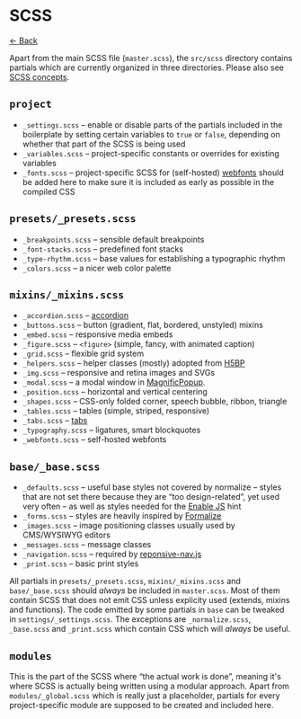 # SCSS

[← Back](index.md)

Apart from the main SCSS file (`master.scss`), the `src/scss` directory contains partials which are currently organized in three directories. Please also see [SCSS concepts](scss-concepts.md).

## `project`

* `_settings.scss` – enable or disable parts of the partials included in the boilerplate by setting certain variables to `true` or `false`, depending on whether that part of the SCSS is being used
* `_variables.scss` – project-specific constants or overrides for existing variables
* `_fonts.scss` – project-specific SCSS for (self-hosted) [webfonts](https://github.com/yellowled/yl-bp/blob/master/src/scss/mixins/_webfonts.scss) should be added here to make sure it is included as early as possible in the compiled CSS

## `presets/_presets.scss`

* `_breakpoints.scss` – sensible default breakpoints
* `_font-stacks.scss` – predefined font stacks
* `_type-rhythm.scss` – base values for establishing a typographic rhythm
* `_colors.scss` – a nicer web color palette

## `mixins/_mixins.scss`

* `_accordion.scss` – [accordion](http://frend.co/components/accordion/)
* `_buttons.scss` – button (gradient, flat, bordered, unstyled) mixins
* `_embed.scss` – responsive media embeds
* `_figure.scss` – `<figure>` (simple, fancy, with animated caption)
* `_grid.scss` – flexible grid system
* `_helpers.scss` – helper classes (mostly) adopted from [H5BP](https://html5boilerplate.com)
* `_img.scss` – responsive and retina images and SVGs
* `_modal.scss` – a modal window in [MagnificPopup](https://github.com/dimsemenov/Magnific-Popup).
* `_position.scss` – horizontal and vertical centering
* `_shapes.scss` – CSS-only folded corner, speech bubble, ribbon, triangle
* `_tables.scss` – tables (simple, striped, responsive)
* `_tabs.scss` – [tabs](http://frend.co/components/tabs/)
* `_typography.scss` – ligatures, smart blockquotes
* `_webfonts.scss` – self-hosted webfonts

## `base/_base.scss`

* `_defaults.scss` – useful base styles not covered by normalize – styles that are not set there because they are “too design-related”, yet used very often – as well as styles needed for the [Enable JS](http://www.enable-javascript.com) hint
* `_forms.scss` – styles are heavily inspired by [Formalize](http://formalize.me/)
* `_images.scss` – image positioning classes usually used by CMS/WYSIWYG editors
* `_messages.scss` – message classes
* `_navigation.scss` – required by [reponsive-nav.js](http://responsive-nav.com/)
* `_print.scss` – basic print styles

All partials in `presets/_presets.scss`, `mixins/_mixins.scss` and `base/_base.scss` should *always* be included in `master.scss`. Most of them contain SCSS that does not emit CSS unless explicity used (extends, mixins and functions). The code emitted by some partials in `base` can be tweaked in `settings/_settings.scss`. The exceptions are `_normalize.scss`, `_base.scss` and `_print.scss` which contain CSS which will *always* be useful.

## `modules`

This is the part of the SCSS where “the actual work is done”, meaning it's where SCSS is actually being written using a modular approach. Apart from `modules/_global.scss` which is really just a placeholder, partials for every project-specific module are supposed to be created and included here.

